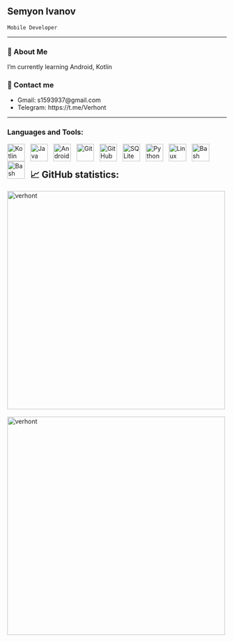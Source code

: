 <!-- ![image](https://github.com/user-attachments/assets/b37e3bef-73a4-46f1-b4dc-d358da34e46c) -->

<h2>Semyon Ivanov</h2>
<code>Mobile Developer</code>

<!--
<img align="right" alt="Coding" width="400" src=https://user-images.githubusercontent.com/74038190/229223263-cf2e4b07-2615-4f87-9c38-e37600f8381a.gif >
-->


---
<h3>📜 About Me</h3>
I’m currently learning Android, Kotlin

<h3>📧 Contact me</h3>
<ul>
 <li>Gmail: s1593937@gmail.com</li>
 <li>Telegram: https://t.me/Verhont</li>
</ul>

---

<h3 align="left"> Languages and Tools:</h3>

<img align="left" alt="Kotlin" width="40px" style="padding-right:10px;" src="https://cdn.jsdelivr.net/gh/devicons/devicon/icons/kotlin/kotlin-original.svg"/>
<img align="left" alt="Java" width="40px" style="padding-right:10px;" src="https://cdn.jsdelivr.net/gh/devicons/devicon/icons/java/java-original.svg"/>
<img align="left" alt="Android" width="40px" style="padding-right:10px;" src="https://cdn.jsdelivr.net/gh/devicons/devicon/icons/android/android-original.svg"/>
<img align="left" alt="Git" width="40px" style="padding-right:10px;" src="https://cdn.jsdelivr.net/gh/devicons/devicon/icons/git/git-original.svg" />
<img align="left" alt="GitHub" width="40px" style="padding-right:10px;" src="https://cdn.jsdelivr.net/gh/devicons/devicon/icons/github/github-original.svg" />
<img align="left" alt="SQLite" width="40px" style="padding-right:10px;" src="https://cdn.jsdelivr.net/gh/devicons/devicon/icons/sqlite/sqlite-original.svg" />
<img align="left" alt="Python" width="40px" style="padding-right:10px;" src="https://cdn.jsdelivr.net/gh/devicons/devicon/icons/python/python-plain.svg" />
<img align="left" alt="Linux" width="40px" style="padding-right:10px;" src="https://cdn.jsdelivr.net/gh/devicons/devicon/icons/linux/linux-original.svg" />
<img align="left" alt="Bash" width="40px" style="padding-right:10px;" src="https://cdn.jsdelivr.net/gh/devicons/devicon/icons/bash/bash-original.svg" />
<img align="left" alt="Bash" width="40px" style="padding-right:10px;" src="https://cdn.jsdelivr.net/gh/devicons/devicon/icons/docker/docker-original.svg" />
<br/>

<!--
<img src="https://img.shields.io/badge/Android-343434?style=for-the-badge&logo=Android&logoColor=green"/> <img src="https://img.shields.io/badge/Kotlin-343434?style=for-the-badge&logo=Kotlin&logoColor=orange"/>  <img src="https://img.shields.io/badge/Python-343434?style=for-the-badge&logo=Python&logoColor=blue"/> <img src="https://img.shields.io/badge/Unity-343434?style=for-the-badge&logo=Unity&logoColor=white"/> 
<img src="https://img.shields.io/badge/Git-343434?style=for-the-badge&logo=Git&logoColor=red"/> <img src="https://img.shields.io/badge/GitHub-343434?style=for-the-badge&logo=GitHub&logoColor=white"/> <img src="https://img.shields.io/badge/GitHubActions-343434?style=for-the-badge&logo=GitHubActions&logoColor=blue"/> <img src="https://img.shields.io/badge/Linux-343434?style=for-the-badge&logo=Linux&logoColor=white"/> <img src="https://img.shields.io/badge/Docker-343434?style=for-the-badge&logo=Docker&logoColor=00BFFF"/> -->


<h1></h1>


<h2>📈 GitHub statistics:</h2>
<!--<p><img width=450 src="https://github-readme-stats.vercel.app/api/top-langs?username=verhont&show_icons=true&locale=en&layout=compact" alt="verhont" /></p>-->
<p><img width=500 align="left" src="https://github-readme-streak-stats.herokuapp.com/?user=verhont&" alt="verhont" /></p>
<br><br><br><br><br><br><br><br><br>
<p>&nbsp;<img width=500 align="left" src="https://github-readme-stats.vercel.app/api?username=verhont&show_icons=true&locale=en" alt="verhont" /></p>
